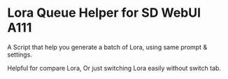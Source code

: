 # Lora Queue Helper for SD WebUI A111

A Script that help you generate a batch of Lora, using same prompt & settings.

Helpful for compare Lora, Or just switching Lora easily without switch tab.
